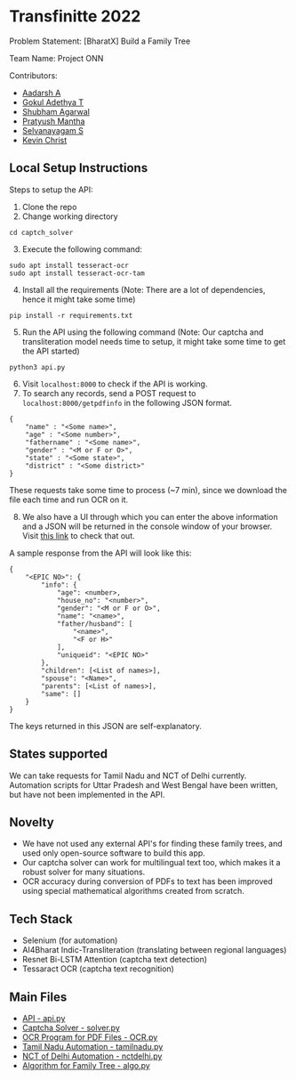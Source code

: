# Transfinitte 2022

Problem Statement: [BharatX] Build a Family Tree

Team Name: Project ONN

Contributors:
- [Aadarsh A](https://github.com/aadarsh-ram)
- [Gokul Adethya T](https://github.com/FrozenWolf-Cyber/)
- [Shubham Agarwal](https://github.com/shubham-1806)
- [Pratyush Mantha](https://github.com/pratyush-1)
- [Selvanayagam S](https://github.com/S-Selvanayagam)
- [Kevin Christ](https://github.com/zabarudo)

## Local Setup Instructions

Steps to setup the API:
1. Clone the repo
2. Change working directory 
```
cd captch_solver
```
3. Execute the following command:
```
sudo apt install tesseract-ocr
sudo apt install tesseract-ocr-tam
```
4. Install all the requirements (Note: There are a lot of dependencies, hence it might take some time)
```
pip install -r requirements.txt
```
5. Run the API using the following command (Note: Our captcha and transliteration model needs time to setup, it might take some time to get the API started)
```
python3 api.py
```
6. Visit `localhost:8000` to check if the API is working.
7. To search any records, send a POST request to `localhost:8000/getpdfinfo` in the following JSON format.
```
{
    "name" : "<Some name>",
    "age" : "<Some number>",
    "fathername" : "<Some name>",
    "gender" : "<M or F or O>",
    "state" : "<Some state>",
    "district" : "<Some district>"
}
```
These requests take some time to process (~7 min), since we download the file each time and run OCR on it.

8. We also have a UI through which you can enter the above information and a JSON will be returned in the console window of your browser. Visit [this link](./frontend/test.html) to check that out.

A sample response from the API will look like this:
```
{
    "<EPIC NO>": {
        "info": {
            "age": <number>,
            "house_no": "<number>",
            "gender": "<M or F or O>",
            "name": "<name>",
            "father/husband": [
                "<name>",
                "<F or H>"
            ],
            "uniqueid": "<EPIC NO>"
        },
        "children": [<List of names>],
        "spouse": "<Name>",
        "parents": [<List of names>],
        "same": []
    }
}
```
The keys returned in this JSON are self-explanatory.

## States supported
We can take requests for Tamil Nadu and NCT of Delhi currently. Automation scripts for Uttar Pradesh and West Bengal have been written, but have not been implemented in the API.

## Novelty
- We have not used any external API's for finding these family trees, and used only open-source software to build this app. 
- Our captcha solver can work for multilingual text too, which makes it a robust solver for many situations.
- OCR accuracy during conversion of PDFs to text has been improved using special mathematical algorithms created from scratch.

## Tech Stack
- Selenium (for automation)
- AI4Bharat Indic-Transliteration (translating between regional languages)
- Resnet Bi-LSTM Attention (captcha text detection)
- Tessaract OCR (captcha text recognition)

## Main Files
- [API - api.py](./captch_solver/api.py)
- [Captcha Solver - solver.py](./captch_solver/solver.py)
- [OCR Program for PDF Files - OCR.py](./captch_solver/OCR.py)
- [Tamil Nadu Automation - tamilnadu.py](./captch_solver/tamilnadu.py)
- [NCT of Delhi Automation - nctdelhi.py](./captch_solver/nctdelhi.py)
- [Algorithm for Family Tree - algo.py](./captch_solver/algo.py)